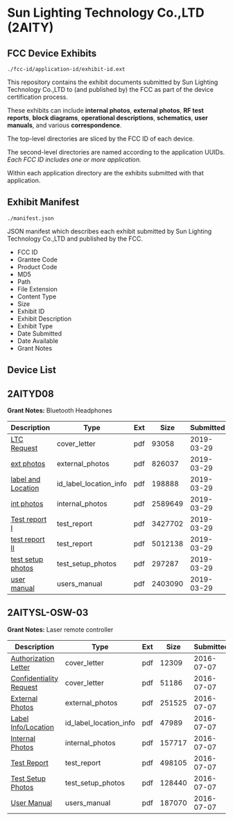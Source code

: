 # Sun Lighting Technology Co.,LTD (2AITY)
## FCC Device Exhibits

```
./fcc-id/application-id/exhibit-id.ext
```

This repository contains the exhibit documents submitted by Sun Lighting Technology Co.,LTD to (and published by) the FCC as part of the device certification process.

These exhibits can include **internal photos**, **external photos**, **RF test reports**, **block diagrams**, **operational descriptions**, **schematics**, **user manuals**, and various **correspondence**.

The top-level directories are sliced by the FCC ID of each device.

The second-level directories are named according to the application UUIDs. *Each FCC ID includes one or more application.*

Within each application directory are the exhibits submitted with that application. 

## Exhibit Manifest

```
./manifest.json
```

JSON manifest which describes each exhibit submitted by Sun Lighting Technology Co.,LTD and published by the FCC.

- FCC ID
- Grantee Code
- Product Code
- MD5
- Path
- File Extension
- Content Type
- Size
- Exhibit ID
- Exhibit Description
- Exhibit Type
- Date Submitted
- Date Available
- Grant Notes

## Device List
## 2AITYD08
**Grant Notes:** Bluetooth Headphones

| Description | Type | Ext | Size | Submitted | Available |
| ----------- | ---- | --- | ---- | --------- | --------- |
| [LTC Request](2AITYD08/f951ae4d8fcd0d5be364eb7c5c3233cb/4219927.pdf) | cover_letter | pdf | 93058 | 2019-03-29 | 2019-03-29 |
| [ext photos](2AITYD08/f951ae4d8fcd0d5be364eb7c5c3233cb/4219928.pdf) | external_photos | pdf | 826037 | 2019-03-29 | 2019-03-29 |
| [label and Location](2AITYD08/f951ae4d8fcd0d5be364eb7c5c3233cb/4219929.pdf) | id_label_location_info | pdf | 198888 | 2019-03-29 | 2019-03-29 |
| [int photos](2AITYD08/f951ae4d8fcd0d5be364eb7c5c3233cb/4219932.pdf) | internal_photos | pdf | 2589649 | 2019-03-29 | 2019-03-29 |
| [Test report I](2AITYD08/f951ae4d8fcd0d5be364eb7c5c3233cb/4219930.pdf) | test_report | pdf | 3427702 | 2019-03-29 | 2019-03-29 |
| [test report II](2AITYD08/f951ae4d8fcd0d5be364eb7c5c3233cb/4219931.pdf) | test_report | pdf | 5012138 | 2019-03-29 | 2019-03-29 |
| [test setup photos](2AITYD08/f951ae4d8fcd0d5be364eb7c5c3233cb/4219933.pdf) | test_setup_photos | pdf | 297287 | 2019-03-29 | 2019-03-29 |
| [user manual](2AITYD08/f951ae4d8fcd0d5be364eb7c5c3233cb/4219934.pdf) | users_manual | pdf | 2403090 | 2019-03-29 | 2019-03-29 |
## 2AITYSL-OSW-03
**Grant Notes:** Laser remote controller

| Description | Type | Ext | Size | Submitted | Available |
| ----------- | ---- | --- | ---- | --------- | --------- |
| [Authorization Letter](2AITYSL-OSW-03/faf5c8c897ced2ffe2b4909ef0e1187c/3054284.pdf) | cover_letter | pdf | 12309 | 2016-07-07 | 2016-07-07 |
| [Confidentiality Request](2AITYSL-OSW-03/faf5c8c897ced2ffe2b4909ef0e1187c/3054285.pdf) | cover_letter | pdf | 51186 | 2016-07-07 | 2016-07-07 |
| [External Photos](2AITYSL-OSW-03/faf5c8c897ced2ffe2b4909ef0e1187c/3054286.pdf) | external_photos | pdf | 251525 | 2016-07-07 | 2016-07-07 |
| [Label Info/Location](2AITYSL-OSW-03/faf5c8c897ced2ffe2b4909ef0e1187c/3054288.pdf) | id_label_location_info | pdf | 47989 | 2016-07-07 | 2016-07-07 |
| [Internal Photos](2AITYSL-OSW-03/faf5c8c897ced2ffe2b4909ef0e1187c/3054287.pdf) | internal_photos | pdf | 157717 | 2016-07-07 | 2016-07-07 |
| [Test Report](2AITYSL-OSW-03/faf5c8c897ced2ffe2b4909ef0e1187c/3054291.pdf) | test_report | pdf | 498105 | 2016-07-07 | 2016-07-07 |
| [Test Setup Photos](2AITYSL-OSW-03/faf5c8c897ced2ffe2b4909ef0e1187c/3054289.pdf) | test_setup_photos | pdf | 128440 | 2016-07-07 | 2016-07-07 |
| [User Manual](2AITYSL-OSW-03/faf5c8c897ced2ffe2b4909ef0e1187c/3054290.pdf) | users_manual | pdf | 187070 | 2016-07-07 | 2016-07-07 |
